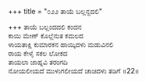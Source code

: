+++
title = "೦೨೨ ತಾಯೆ ಬಲ್ಲನ್ದದಲಿ"

+++
ತಾಯೆ ಬಲ್ಲಂದದಲಿ ಕಂದನ  
ಕಾಯಿ ಮೇಣ್ ಕೊಲ್ಲೆನುತ ಕಮಲದ  
ಳಾಯತಾಕ್ಷಿ ಕುಮಾರಕನ ಹಾಯ್ಕಿದಳು ಮಡುವಿನಲಿ  
ರಾಯ ಕೇಳೈ ಸಕಲ ಲೋಕದ  
ತಾಯಲಾ ಜಾಹ್ನವಿ ತರಂಗದಿ  
ನೋಯಲೀಯದೆ ಮುಳುಗಲೀಯದೆ ಚಾಚಿದಳು ತಡಿಗೆ   ॥22॥
